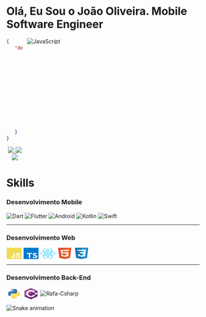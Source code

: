 # Olá, Eu Sou o João Oliveira. Mobile Software Engineer

<img src="https://www.themasterpicks.com/wp-content/uploads/2020/04/22b22287602523.5dbd29081561d.gif" 
padding="10px" style="vertical-align:middle;margin-left:10px" height = "305" width="450px" align="right" alt="JavaScript">

~~~json
{
   "desenvolvedor mobile": {
       "id": 1,
       "nome": "João Oliveira",
       "idade": 43,
       "sexo": "Masculino",
       "profissao": "Desenvolvedor Flutter",
       "empresa": "HexagonPro",
       "localizacao":[
           {
                "cidade": "Praia Grande",
                "estado": "SP"
           }
       ] 
   }
}
~~~

<div align="center">
  <a href="https://oliveiradg.github.io/Meu-Portifolio/#home">
  <img height="180em" src="https://github-readme-stats.vercel.app/api?username=oliveiradg&show_icons=true&theme=react&include_all_commits=true&count_private=true"/>
  <img height="180em" src="https://github-readme-stats.vercel.app/api/top-langs/?username=oliveiradg&layout=compact&hide=css,html,javascript,cmake,c%2B%2B&theme=react"/>
  <img height='180em' src='https://github-readme-streak-stats.herokuapp.com?user=oliveiradg&theme=react&date_format=j%20M%5B%20Y%5D&fire=DD0000&ring=52DD81&dates=52DD81&stroke=ABCFDD'>
   </a>  
</div>


# Skills

### Desenvolvimento Mobile

<div>
   <img align="center" alt="Dart" height="40" width="40" src="https://cdn.jsdelivr.net/gh/devicons/devicon/icons/dart/dart-plain-wordmark.svg">
   <img align="center" alt="Flutter" height="30" width="40" src="https://cdn.jsdelivr.net/gh/devicons/devicon/icons/flutter/flutter-original.svg">  
   <img align="center" alt="Android" height="40" width="40" src="https://cdn.jsdelivr.net/gh/devicons/devicon/icons/android/android-plain-wordmark.svg">
   <img align="center" alt="Kotlin" height="30" width="40" src="https://cdn.jsdelivr.net/gh/devicons/devicon/icons/kotlin/kotlin-original.svg">
   <img align="center" alt="Swift" height="30" width="40" src="https://cdn.jsdelivr.net/gh/devicons/devicon/icons/swift/swift-original.svg">  
</div>
<hr>

### Desenvolvimento Web 

<div> 
  <img align="center" alt="Js" height="30" width="40" src="https://raw.githubusercontent.com/devicons/devicon/master/icons/javascript/javascript-plain.svg">
  <img align="center" alt="Ts" height="30" width="40" src="https://raw.githubusercontent.com/devicons/devicon/master/icons/typescript/typescript-plain.svg">
  <img align="center" alt="React" height="30" width="40" src="https://raw.githubusercontent.com/devicons/devicon/master/icons/react/react-original.svg">
  <img align="center" alt="HTML" height="30" width="40" src="https://raw.githubusercontent.com/devicons/devicon/master/icons/html5/html5-original.svg">
  <img align="center" alt="CSS" height="30" width="40" src="https://raw.githubusercontent.com/devicons/devicon/master/icons/css3/css3-original.svg">
</div>
<hr>

### Desenvolvimento Back-End

<div>
  <img align="center" alt="Rafa-Python" height="30" width="40" src="https://raw.githubusercontent.com/devicons/devicon/master/icons/python/python-original.svg">
  <img align="center" alt="Rafa-Csharp" height="30" width="40" src="https://raw.githubusercontent.com/devicons/devicon/master/icons/csharp/csharp-original.svg">
  <img align="center" alt="Rafa-Csharp" height="40" width="50" src="https://cdn.jsdelivr.net/gh/devicons/devicon/icons/java/java-original-wordmark.svg" /> 
</div>

  ![Snake animation](https://github.com/oliveiradg/oliveiradg/blob/output/github-contribution-grid-snake.svg)


<!--
<img height="180em" src="https://github-readme-stats-oliveiradg.vercel.app/api?username=oliveiradg&show_icons=true&theme=react&include_all_commits=true&count_private=true"/>
<img height="180em" src="https://github-readme-stats-oliveiradg.vercel.app/api/top-langs/?username=oliveiradg&layout=compact&langs_count=7&theme=react"/>
-->
